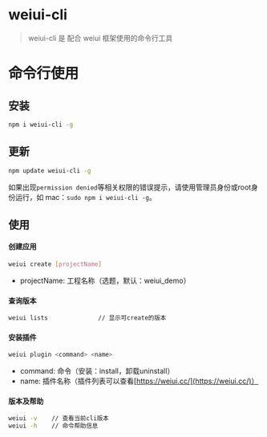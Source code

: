# weiui-cli

> weiui-cli 是 配合 weiui 框架使用的命令行工具

# 命令行使用

## 安装

```bash
npm i weiui-cli -g
```

## 更新

```bash
npm update weiui-cli -g
```

如果出现`permission denied`等相关权限的错误提示，请使用管理员身份或root身份运行，如 mac：`sudo npm i weiui-cli -g`。

## 使用


#### 创建应用

```bash
weiui create [projectName]
```

- projectName: 工程名称（选题，默认：weiui_demo）


#### 查询版本

```bash
weiui lists              // 显示可create的版本
```

#### 安装插件

```bash
weiui plugin <command> <name>
```

- command: 命令（安装：install，卸载uninstall）
- name: 插件名称（插件列表可以查看[https://weiui.cc/](https://weiui.cc/)）

#### 版本及帮助

```bash
weiui -v    // 查看当前cli版本
weiui -h    // 命令帮助信息
```

